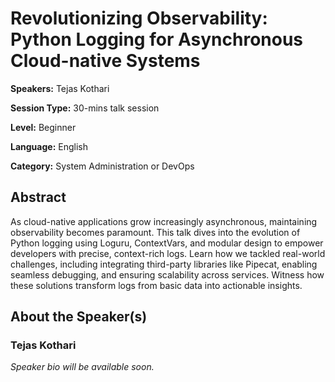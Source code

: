 # Revolutionizing Observability: Python Logging for Asynchronous Cloud-native Systems

**Speakers:** Tejas Kothari

**Session Type:** 30-mins talk session

**Level:** Beginner

**Language:** English

**Category:** System Administration or DevOps

## Abstract

As cloud-native applications grow increasingly asynchronous, maintaining observability becomes paramount. This talk dives into the evolution of Python logging using Loguru, ContextVars, and modular design to empower developers with precise, context-rich logs. Learn how we tackled real-world challenges, including integrating third-party libraries like Pipecat, enabling seamless debugging, and ensuring scalability across services. Witness how these solutions transform logs from basic data into actionable insights.


## About the Speaker(s)

### Tejas Kothari

*Speaker bio will be available soon.*

